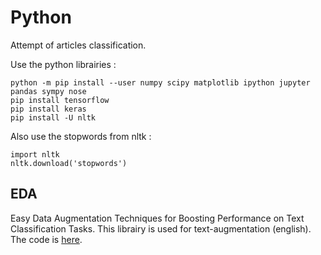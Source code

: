 # Python

Attempt of articles classification.

Use the python librairies :

    python -m pip install --user numpy scipy matplotlib ipython jupyter pandas sympy nose
    pip install tensorflow
    pip install keras
    pip install -U nltk

Also use the stopwords from nltk :

    import nltk
    nltk.download('stopwords')

## EDA

Easy Data Augmentation Techniques for Boosting Performance on Text Classification Tasks. This librairy is used for text-augmentation (english). The code is [here](https://github.com/jasonwei20/eda_nlp).